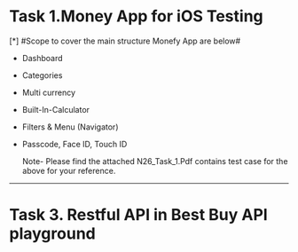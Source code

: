 # Task 1.Money App for iOS Testing	#	

[*] #Scope to cover the main structure Monefy App are below# 
* Dashboard 
* Categories 
* Multi currency
* Built-In-Calculator
* Filters & Menu (Navigator)
* Passcode, Face ID, Touch ID

  Note- Please find the attached N26_Task_1.Pdf contains test case for the above for your reference. 
----------------------------------------------------------------------------------------------

# Task 3. Restful API in Best Buy API playground #

	
